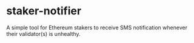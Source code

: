 # staker-notifier
A simple tool for Ethereum stakers to receive SMS notification whenever their validator(s) is unhealthy.
